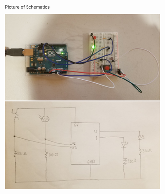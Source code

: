 Picture of Schematics

![](115688016_3389613327743364_8155234989394902438_n.jpg)
![](109346179_288246629277613_8382526651681805647_n.jpg)

